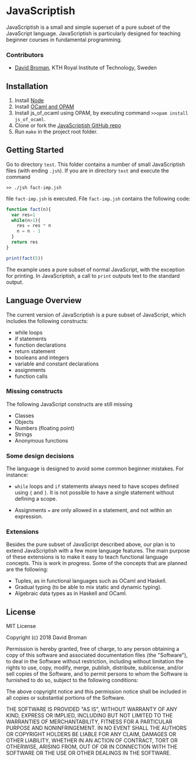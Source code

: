# JavaScriptish

JavaScriptish is a small and simple superset of a pure subset of the JavaScript language. JavaScriptish is
particularly designed for teaching beginner courses in fundamental
programming.

### Contributors

 * [David Broman](https://people.kth.se/~dbro/), KTH Royal Institute of Technology, Sweden

## Installation

1. Install [Node](https://nodejs.org/en/)
2. Install [OCaml and OPAM](https://ocaml.org/docs/install.html)
3. Install js\_of\_ocaml using OPAM, by executing command `>>opam install js_of_ocaml`.
4. Clone or fork the [JavaScriptish GitHub repo](https://github.com/miking-lang/javascriptish)
5. Run `make` in the project root folder.


##  Getting Started

Go to directory `test`. This folder contains a number of small JavaScriptish files (with ending `.jsh`). If you are in directory `test` and execute the command

`>> ./jsh fact-imp.jsh`

file `fact-imp.jsh` is executed. File `fact-imp.jsh` contains the following code:

```javascript
function fact(n){
  var res=1
  while(n>1){
    res = res * n
    n = n - 1
  }
  return res
}

print(fact(5))
```

The example uses a pure subset of normal JavaScript, with the
exception for printing. In JavaScriptish, a call to `print` outputs
text to the standard output.


## Language Overview

The current version of JavaScriptish is a pure subset of JavaScript,
which includes the following constructs:

* while loops
* if statements
* function declarations
* return statement
* booleans and integers
* variable and constant declarations
* assignments
* function calls


### Missing constructs
The following JavaScript constructs are still missing

* Classes
* Objects
* Numbers (floating point)
* Strings
* Anonymous functions


### Some design decisions

The language is designed to avoid some common beginner mistakes. For instance:

* `while` loops and `if` statements always need to have scopes defined using `{` and `}`.
     It is not possible to have a single statement without defining a scope.

*  Assignments `=` are only allowed in a statement, and not within an expression.


### Extensions

Besides the pure subset of JavaScript described above, our plan is to
extend JavaScriptish with a few more language features. The main
purpose of these extensions is to make it easy to
teach functional language concepts. This is work in progress. Some of
the concepts that are planned are the following:

* Tuples, as in functional languages such as OCaml and Haskell.
* Gradual typing (to be able to mix static and dynamic typing).
* Algebraic data types as in Haskell and OCaml.

## License
MIT License

Copyright (c) 2018 David Broman

Permission is hereby granted, free of charge, to any person obtaining a copy
of this software and associated documentation files (the "Software"), to deal
in the Software without restriction, including without limitation the rights
to use, copy, modify, merge, publish, distribute, sublicense, and/or sell
copies of the Software, and to permit persons to whom the Software is
furnished to do so, subject to the following conditions:

The above copyright notice and this permission notice shall be included in all
copies or substantial portions of the Software.

THE SOFTWARE IS PROVIDED "AS IS", WITHOUT WARRANTY OF ANY KIND, EXPRESS OR
IMPLIED, INCLUDING BUT NOT LIMITED TO THE WARRANTIES OF MERCHANTABILITY,
FITNESS FOR A PARTICULAR PURPOSE AND NONINFRINGEMENT. IN NO EVENT SHALL THE
AUTHORS OR COPYRIGHT HOLDERS BE LIABLE FOR ANY CLAIM, DAMAGES OR OTHER
LIABILITY, WHETHER IN AN ACTION OF CONTRACT, TORT OR OTHERWISE, ARISING FROM,
OUT OF OR IN CONNECTION WITH THE SOFTWARE OR THE USE OR OTHER DEALINGS IN THE
SOFTWARE.
